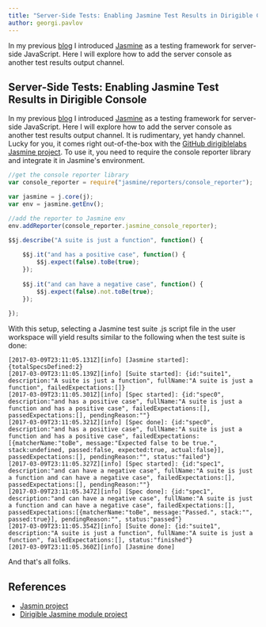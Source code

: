 ```yaml
---
title: "Server-Side Tests: Enabling Jasmine Test Results in Dirigible Console"
author: georgi.pavlov
---
```


In my previous [blog](http://www.dirigible.io/blogs/2017/03/10/blogs_apps_tests-jasmine.html) I introduced [Jasmine](https://jasmine.github.io/) as a testing framework for server-side JavaScript. Here I will explore how to add the server console as another test results output channel. 

Server-Side Tests: Enabling Jasmine Test Results in Dirigible Console
----

In my previous [blog](http://www.dirigible.io/blogs/2017/03/10/blogs_apps_tests-jasmine.html) I introduced [Jasmine](https://jasmine.github.io/) as a testing framework for server-side JavaScript. Here I will explore how to add the server console as another test results output channel. It is rudimentary, yet handy channel. Lucky for you, it comes right out-of-the-box with the [GitHub dirigiblelabs Jasmine project](https://github.com/dirigiblelabs/jasmine).
To use it, you need to require the console reporter library and integrate it in Jasmine's environment.
  
```javascript
//get the console reporter library
var console_reporter = require("jasmine/reporters/console_reporter");

var jasmine = j.core(j);
var env = jasmine.getEnv();

//add the reporter to Jasmine env 
env.addReporter(console_reporter.jasmine_console_reporter);

$$j.describe("A suite is just a function", function() {
    
	$$j.it("and has a positive case", function() {
    	$$j.expect(false).toBe(true);
    });
    
    $$j.it("and can have a negative case", function() {
    	$$j.expect(false).not.toBe(true);
    });   
    
});
```

With this setup, selecting a Jasmine test suite .js script file in the user workspace will yield results similar to the following when the test suite is done:

```text
[2017-03-09T23:11:05.131Z][info] [Jasmine started]: {totalSpecsDefined:2}
[2017-03-09T23:11:05.139Z][info] [Suite started]: {id:"suite1", description:"A suite is just a function", fullName:"A suite is just a function", failedExpectations:[]}
[2017-03-09T23:11:05.301Z][info] [Spec started]: {id:"spec0", description:"and has a positive case", fullName:"A suite is just a function and has a positive case", failedExpectations:[], passedExpectations:[], pendingReason:""}
[2017-03-09T23:11:05.321Z][info] [Spec done]: {id:"spec0", description:"and has a positive case", fullName:"A suite is just a function and has a positive case", failedExpectations:[{matcherName:"toBe", message:"Expected false to be true.", stack:undefined, passed:false, expected:true, actual:false}], passedExpectations:[], pendingReason:"", status:"failed"}
[2017-03-09T23:11:05.327Z][info] [Spec started]: {id:"spec1", description:"and can have a negative case", fullName:"A suite is just a function and can have a negative case", failedExpectations:[], passedExpectations:[], pendingReason:""}
[2017-03-09T23:11:05.347Z][info] [Spec done]: {id:"spec1", description:"and can have a negative case", fullName:"A suite is just a function and can have a negative case", failedExpectations:[], passedExpectations:[{matcherName:"toBe", message:"Passed.", stack:"", passed:true}], pendingReason:"", status:"passed"}
[2017-03-09T23:11:05.354Z][info] [Suite done]: {id:"suite1", description:"A suite is just a function", fullName:"A suite is just a function", failedExpectations:[], status:"finished"}
[2017-03-09T23:11:05.360Z][info] [Jasmine done]
```
And that's all folks.

## References

* [Jasmin project](https://jasmine.github.io/)
* [Dirigible Jasmine module project](https://github.com/dirigiblelabs/jasmine)
